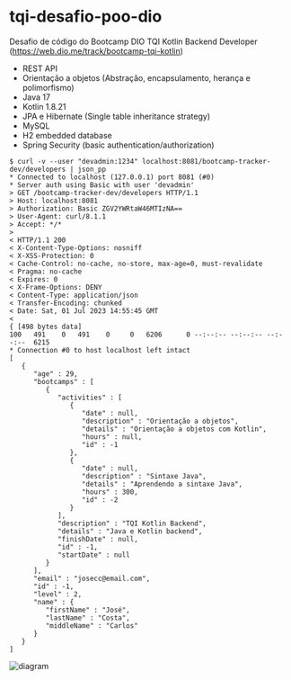 # tqi-desafio-poo-dio

Desafio de código do Bootcamp DIO TQI Kotlin Backend Developer (https://web.dio.me/track/bootcamp-tqi-kotlin)

- REST API
- Orientação a objetos (Abstração, encapsulamento, herança e polimorfismo)
- Java 17
- Kotlin 1.8.21
- JPA e Hibernate (Single table inheritance strategy)
- MySQL
- H2 embedded database
- Spring Security (basic authentication/authorization)

```
$ curl -v --user "devadmin:1234" localhost:8081/bootcamp-tracker-dev/developers | json_pp
* Connected to localhost (127.0.0.1) port 8081 (#0)
* Server auth using Basic with user 'devadmin'
> GET /bootcamp-tracker-dev/developers HTTP/1.1
> Host: localhost:8081
> Authorization: Basic ZGV2YWRtaW46MTIzNA==
> User-Agent: curl/8.1.1
> Accept: */*
> 
< HTTP/1.1 200 
< X-Content-Type-Options: nosniff
< X-XSS-Protection: 0
< Cache-Control: no-cache, no-store, max-age=0, must-revalidate
< Pragma: no-cache
< Expires: 0
< X-Frame-Options: DENY
< Content-Type: application/json
< Transfer-Encoding: chunked
< Date: Sat, 01 Jul 2023 14:55:45 GMT
< 
{ [498 bytes data]
100   491    0   491    0     0   6206      0 --:--:-- --:--:-- --:--:--  6215
* Connection #0 to host localhost left intact
[
   {
      "age" : 29,
      "bootcamps" : [
         {
            "activities" : [
               {
                  "date" : null,
                  "description" : "Orientação a objetos",
                  "details" : "Orientação a objetos com Kotlin",
                  "hours" : null,
                  "id" : -1
               },
               {
                  "date" : null,
                  "description" : "Sintaxe Java",
                  "details" : "Aprendendo a sintaxe Java",
                  "hours" : 300,
                  "id" : -2
               }
            ],
            "description" : "TQI Kotlin Backend",
            "details" : "Java e Kotlin backend",
            "finishDate" : null,
            "id" : -1,
            "startDate" : null
         }
      ],
      "email" : "josecc@email.com",
      "id" : -1,
      "level" : 2,
      "name" : {
         "firstName" : "José",
         "lastName" : "Costa",
         "middleName" : "Carlos"
      }
   }
]
```

![diagram](https://github.com/cesaugusto108/tqi-desafio-poo-dio/assets/93228693/12495049-1fd9-4d81-a7f3-836c7a671066)
